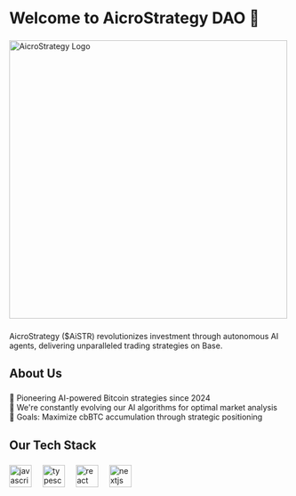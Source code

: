 <h1 align="left">Welcome to AicroStrategy DAO 🚀</h1>

###

<img src="https://aicrostrategy.com/aistr.jpeg" alt="AicroStrategy Logo" width="500">

###

<p align="left">AicroStrategy ($AiSTR) revolutionizes investment through autonomous AI agents, delivering unparalleled trading strategies on Base.</p>

###

<h2 align="left">About Us</h2>

###

<p align="left">🤖 Pioneering AI-powered Bitcoin strategies since 2024<br>🧠 We're constantly evolving our AI algorithms for optimal market analysis<br>💎 Goals: Maximize cbBTC accumulation through strategic positioning</p>

###

<h2 align="left">Our Tech Stack</h2>

###

<div align="left">
  <img src="https://cdn.jsdelivr.net/gh/devicons/devicon/icons/javascript/javascript-original.svg" height="40" alt="javascript logo"  />
  <img width="12" />
  <img src="https://cdn.jsdelivr.net/gh/devicons/devicon/icons/typescript/typescript-original.svg" height="40" alt="typescript logo"  />
  <img width="12" />
  <img src="https://cdn.jsdelivr.net/gh/devicons/devicon/icons/react/react-original.svg" height="40" alt="react logo"  />
  <img width="12" />
  <img src="https://cdn.jsdelivr.net/gh/devicons/devicon/icons/nextjs/nextjs-original.svg" height="40" alt="nextjs logo"  />
</div>

###
